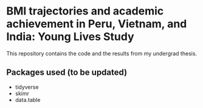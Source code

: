 # BMI trajectories and academic achievement in Peru, Vietnam, and India: Young Lives Study
This repository contains the code and the results from my undergrad thesis.

## Packages used (to be updated)
- tidyverse
- skimr
- data.table
